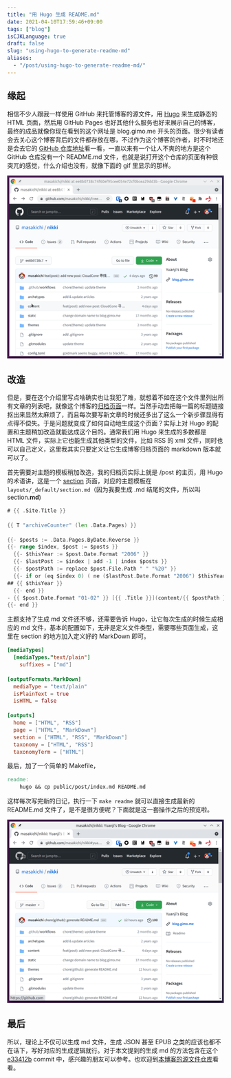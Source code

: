 ```yaml
---
title: "用 Hugo 生成 README.md"
date: 2021-04-10T17:59:46+09:00
tags: ["blog"]
isCJKLanguage: true
draft: false
slug: "using-hugo-to-generate-readme-md"
aliases:
  - "/post/using-hugo-to-generate-readme-md/"
---
```


## 缘起

相信不少人跟我一样使用 GitHub 来托管博客的源文件，用 [Hugo](https://gohugo.io/) 来生成静态的 HTML 页面，然后用 GitHub Pages 也好其他什么服务也好来展示自己的博客，最终的成品就像你现在看到的这个网址是 blog.gimo.me 开头的页面。很少有读者会去关心这个博客背后的文件都存放在哪，不过作为这个博客的作者，时不时地还是会去它的 [GitHub 仓库地址](https://github.com/masakichi/nikki)看一看，一直以来有一个让人不爽的地方是这个 GitHub 仓库没有一个 README.md 文件，也就是说打开这个仓库的页面有种很突兀的感觉，什么介绍也没有，就像下面的 gif 里显示的那样。

<!--more-->

![没有 README.md 的仓库主页](before.gif)

## 改造

但是，要在这个介绍里写点啥确实也让我犯了难，就想着不如在这个文件里列出所有文章的列表吧，就像这个博客的[归档页面](https://blog.gimo.me/post/)一样。当然手动去把每一篇的标题链接抠出来显然太麻烦了，而且每次要写新文章的时候还多出了这么一个新步骤显得有点得不偿失。于是问题就变成了如何自动地生成这个页面？实际上对 Hugo 的配置和主题稍加改造就能达成这个目的。通常我们用 Hugo 来生成的多数都是 HTML 文件，实际上它也能生成其他类型的文件，比如 RSS 的 xml 文件，同时也可以自己定义，这里我其实只要定义让它生成博客归档页面的 markdown 版本就可以了。

首先需要对主题的模板稍加改造，我的归档页实际上就是 /post 的主页，用 Hugo 的术语讲，这是一个 [section](https://gohugo.io/templates/section-templates/#page-kinds) 页面，对应的主题模板在 `layouts/_default/section.md`（因为我要生成 .md 结尾的文件，所以叫 section.**md**)

```go
# {{ .Site.Title }}

{{ T "archiveCounter" (len .Data.Pages) }}

{{- $posts := .Data.Pages.ByDate.Reverse }}
{{- range $index, $post := $posts }}
  {{- $thisYear := $post.Date.Format "2006" }}
  {{- $lastPost := $index | add -1 | index $posts }}
  {{- $postPath := replace $post.File.Path " " "%20" }}
  {{- if or (eq $index 0) ( ne ($lastPost.Date.Format "2006") $thisYear ) }}
## {{ $thisYear }}
  {{- end }}
- {{ $post.Date.Format "01-02" }} [{{ .Title }}](content/{{ $postPath }})
{{- end }}
```

主题支持了生成 md 文件还不够，还需要告诉 Hugo，让它每次生成的时候生成相应的 md 文件，基本的配置如下，无非是定义文件类型，需要哪些页面生成，这里在 section 的地方加入定义好的 MarkDown 即可。

```toml
[mediaTypes]                                                                                           
  [mediaTypes."text/plain"]                                                                            
    suffixes = ["md"]                                                                                  
                                                                                                       
[outputFormats.MarkDown]                                                                               
  mediaType = "text/plain"                                                                             
  isPlainText = true                                                                                   
  isHTML = false                                                                                       
                                                                                                       
[outputs]                                                                                              
  home = ["HTML", "RSS"]                                                                               
  page = ["HTML", "MarkDown"]                                                                          
  section = ["HTML", "RSS", "MarkDown"]                                                                
  taxonomy = ["HTML", "RSS"]                                                                           
  taxonomyTerm = ["HTML"]     
```

最后，加了一个简单的 Makefile，

```makefile
readme:
	hugo && cp public/post/index.md README.md
```

这样每次写完新的日记，执行一下 `make readme` 就可以直接生成最新的 README.md 文件了，是不是很方便呢？下面就是这一套操作之后的预览啦。

![](after.gif)

## 最后

所以，理论上不仅可以生成 md 文件，生成 JSON 甚至 EPUB 之类的应该也都不在话下，写好对应的生成逻辑就行。对于本文提到的生成 md 的方法包含在这个 [e33412b](https://github.com/masakichi/nikki/commit/e33412b7e76eaec9fa65f1bbc64e802a09f8ab10) commit 中，感兴趣的朋友可以参考。也欢迎到[本博客的源文件仓库](https://github.com/masakichi/nikki)看看。

